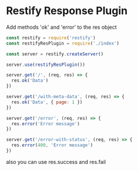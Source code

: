 # Restify Response Plugin

Add methods 'ok' and 'error' to the res object

```js
const restify = require('restify')
const restifyResPlugin = require('./index')

const server = restify.createServer()

server.use(restifyResPlugin())

server.get('/', (req, res) => {
  res.ok('Data')
})

server.get('/with-meta-data', (req, res) => {
  res.ok('Data', { page: 1 })
})

server.get('/error', (req, res) => {
  res.error('Error message')
})

server.get('/error-with-status', (req, res) => {
  res.error(400, 'Error message')
})
```

also you can use res.success and res.fail
